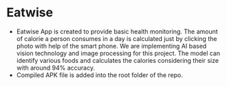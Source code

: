 # Eatwise
* Eatwise App is created to provide basic health monitoring. The amount of
calorie a person consumes in a day is calculated just by clicking the photo
with help of the smart phone. We are implementing AI based vision
technology and image processing for this project. The model can identify
various foods and calculates the calories considering their size with around
94% accuracy.
* Compiled APK file is added into the root folder of the repo. 

